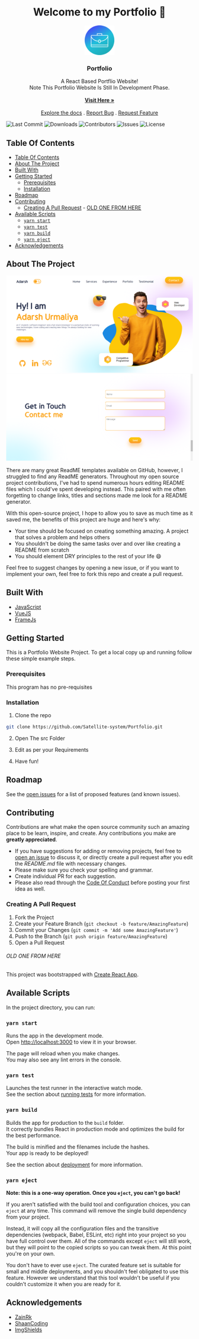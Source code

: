 <h1 align="center">Welcome to my Portfolio 👋</h1>
<p align="center">
  <a href="https://github.com/Satellite-system/Portfolio">
    <img src="public/favicon-96x96.png" alt="Logo" width="80" height="80">
  </a>

  <h3 align="center">Portfolio</h3>

  <p align="center">
    A React Based Portflio Website!
    <br/>
    Note This Portfolio Website Is Still In Development Phase.
    <br/>
    <br/>
    <a href="https://adarsh-urmaliya.netlify.app/"><strong>Visit Here »</strong></a>
    <br/>
    <br/>
    <a href="https://github.com/Satellite-system/Portfolio/blob/master/README.md">Explore the docs</a>
    .
    <a href="https://github.com/Satellite-system/Portfolio/issues">Report Bug</a>
    .
    <a href="https://github.com/Satellite-system/Portfolio/issues">Request Feature</a>
  </p>
</p>

![Last Commit](https://img.shields.io/github/last-commit/Satellite-system/Portfolio)
![Downloads](https://img.shields.io/github/downloads/Satellite-system/Portfolio/total) 
![Contributors](https://img.shields.io/github/contributors/Satellite-system/Portfolio?color=dark-green) 
![Issues](https://img.shields.io/github/issues/Satellite-system/Portfolio) ![License](https://img.shields.io/github/license/Satellite-system/Portfolio) 

## Table Of Contents

- [Table Of Contents](#table-of-contents)
- [About The Project](#about-the-project)
- [Built With](#built-with)
- [Getting Started](#getting-started)
  - [Prerequisites](#prerequisites)
  - [Installation](#installation)
- [Roadmap](#roadmap)
- [Contributing](#contributing)
  - [Creating A Pull Request](#creating-a-pull-request)
        - [OLD ONE FROM HERE](#old-one-from-here)
- [Available Scripts](#available-scripts)
  - [`yarn start`](#yarn-start)
  - [`yarn test`](#yarn-test)
  - [`yarn build`](#yarn-build)
  - [`yarn eject`](#yarn-eject)
- [Acknowledgements](#acknowledgements)

## About The Project

![Screen Shot](src/img/screenshots/adarsh-urmaliya.netlify.app-2022.10%20(1).png)
![Screen Shot](src/img/screenshots/adarsh-urmaliya.netlify.app-2022.10%20(2).png)

There are many great ReadME templates available on GitHub, however, I struggled to find any ReadME generators. Throughout my open source project contributions, I've had to spend numerous hours editing README files which I could've spent developing instead. This paired with me often forgetting to change links, titles and sections made me look for a README generator.

With this open-source project, I hope to allow you to save as much time as it saved me, the benefits of this project are huge and here's why:

* Your time should be focused on creating something amazing. A project that solves a problem and helps others
* You shouldn't be doing the same tasks over and over like creating a README from scratch
* You should element DRY principles to the rest of your life :smile:

Feel free to suggest changes by opening a new issue, or if you want to implement your own, feel free to fork this repo and create a pull request.

## Built With

* [JavaScript](https://www.javascript.com/)
* [VueJS](https://vuejs.org/)
* [FrameJs]()

## Getting Started

This is a Portfolio Website Project.
To get a local copy up and running follow these simple example steps.

### Prerequisites

This program has no pre-requisites

### Installation

1. Clone the repo

```sh
git clone https://github.com/Satellite-system/Portfolio.git
```

2. Open The src Folder

3. Edit as per your Requirements
4. Have fun!


## Roadmap

See the [open issues](https://github.com/Satellite-system/Portfolio/issues) for a list of proposed features (and known issues).

## Contributing

Contributions are what make the open source community such an amazing place to be learn, inspire, and create. Any contributions you make are **greatly appreciated**.
* If you have suggestions for adding or removing projects, feel free to [open an issue](https://github.com/Satellite-system/Portfolio/issues/new) to discuss it, or directly create a pull request after you edit the *README.md* file with necessary changes.
* Please make sure you check your spelling and grammar.
* Create individual PR for each suggestion.
* Please also read through the [Code Of Conduct](https://github.com/Satellite-system/Portfolio/blob/main/CODE_OF_CONDUCT.md) before posting your first idea as well.

### Creating A Pull Request

1. Fork the Project
2. Create your Feature Branch (`git checkout -b feature/AmazingFeature`)
3. Commit your Changes (`git commit -m 'Add some AmazingFeature'`)
4. Push to the Branch (`git push origin feature/AmazingFeature`)
5. Open a Pull Request

###### OLD ONE FROM HERE 

This project was bootstrapped with [Create React App](https://github.com/facebook/create-react-app).

## Available Scripts

In the project directory, you can run:

### `yarn start`

Runs the app in the development mode.\
Open [http://localhost:3000](http://localhost:3000) to view it in your browser.

The page will reload when you make changes.\
You may also see any lint errors in the console.

### `yarn test`

Launches the test runner in the interactive watch mode.\
See the section about [running tests](https://facebook.github.io/create-react-app/docs/running-tests) for more information.

### `yarn build`

Builds the app for production to the `build` folder.\
It correctly bundles React in production mode and optimizes the build for the best performance.

The build is minified and the filenames include the hashes.\
Your app is ready to be deployed!

See the section about [deployment](https://facebook.github.io/create-react-app/docs/deployment) for more information.

### `yarn eject`

**Note: this is a one-way operation. Once you `eject`, you can't go back!**

If you aren't satisfied with the build tool and configuration choices, you can `eject` at any time. This command will remove the single build dependency from your project.

Instead, it will copy all the configuration files and the transitive dependencies (webpack, Babel, ESLint, etc) right into your project so you have full control over them. All of the commands except `eject` will still work, but they will point to the copied scripts so you can tweak them. At this point you're on your own.

You don't have to ever use `eject`. The curated feature set is suitable for small and middle deployments, and you shouldn't feel obligated to use this feature. However we understand that this tool wouldn't be useful if you couldn't customize it when you are ready for it.

## Acknowledgements

* [ZainRk](https://github.com/ZainRk/Personal-Portfolio-React)
* [ShaanCoding](https://github.com/ShaanCoding/ReadME-Generator/tree/main#table-of-contents)
* [ImgShields](https://shields.io/)